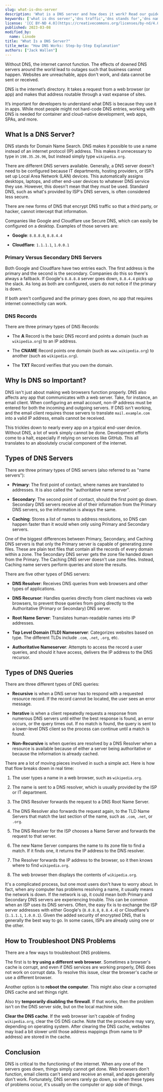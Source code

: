 ```yaml
---
slug: what-is-dns-server
description: 'What is a DNS server and how does it work? Read our guide to learn about types of DNS servers, why they’re important, and how they work. ✓ Click here!'
keywords: ['what is dns server','dns traffic','dns stands for','dns name resolution','dns requests','example of dns','what is the importance of using dns','domain name ip address','how dns works step by step','what is dns host']
license: '[CC BY-ND 4.0](https://creativecommons.org/licenses/by-nd/4.0)'
published: 2023-03-08
modified_by:
  name: Linode
title: "What Is a DNS Server?"
title_meta: "How DNS Works: Step-by-Step Explanation"
authors: ["Jack Wallen"]
---
```


Without DNS, the internet cannot function. The effects of downed DNS servers around the world lead to outages such that business cannot happen. Websites are unreachable, apps don't work, and data cannot be sent or received.

DNS is the internet’s directory. It takes a request from a web browser (or app) and makes that address routable through a vast expanse of sites.

It’s important for developers to understand what DNS is because they use it in apps. While most people might not hard-code DNS entries, working with DNS is needed for container and cloud-native development, web apps, SPAs, and more.

## What Is a DNS Server?

DNS stands for Domain Name Search. DNS makes it possible to use a name instead of an internet protocol (IP) address. This makes it unnecessary to type in `198.35.26.96`, but instead simply type `wikipedia.org`.

There are different DNS servers available. Generally, a DNS server doesn't need to be configured because IT departments, hosting providers, or ISPs set up Local Area Network (LAN) devices. This automatically assigns desktops, laptops, and other end-user devices to whatever DNS service they use. However, this doesn't mean that they *must* be used. Standard DNS, such as what's provided by ISP's DNS servers, is often considered less secure.

There are new forms of DNS that encrypt DNS traffic so that a third party, or hacker, cannot intercept that information.

Companies like Google and Cloudflare use Secure DNS, which can easily be configured on a desktop. Examples of those servers are:

-   **Google**: `8.8.8.8`, `8.8.4.4`

-   **Cloudflare**: `1.1.1.1`, `1.0.0.1`

### Primary Versus Secondary DNS Servers

Both Google and Cloudflare have two entries each. The first address is the primary and the second is the secondary. Companies do this so there's always a fallback. If Google's `8.8.8.8` server goes down, `8.8.4.4` picks up the slack. As long as both are configured, users do not notice if the primary is down.

If both aren't configured and the primary goes down, no app that requires internet connectivity can work.

### DNS Records

There are three primary types of DNS Records:

-   The **A** Record is the basic DNS record and points a domain (such as `wikipedia.org`) to an IP address.

-   The **CNAME** Record points one domain (such as `www.wikipedia.org`) to another (such as `wikipedia.org`).

-   The **TXT** Record verifies that you own the domain.

## Why Is DNS so Important?

DNS isn't just about making web browsers function properly. DNS also affects any app that communicates with a web server. Take, for instance, an email client. When configuring an email account, non-IP address must be entered for both the incoming and outgoing servers. If DNS isn't working, and the email client requires those servers to translate `mail.example.com` into a valid IP address, emails cannot be received.

This trickles down to nearly every app on a typical end-user device. Without DNS, a lot of work simply cannot be done. Development efforts come to a halt, especially if relying on services like GitHub. This all translates to an absolutely crucial component of the internet.

## Types of DNS Servers

There are three primary types of DNS servers (also referred to as "name servers"):

-   **Primary**: The first point of contact, where names are translated to addresses. It is also called the "authoritative name server".

-   **Secondary**: The second point of contact, should the first point go down. Secondary DNS servers receive all of their information from the Primary DNS servers, so the information is always the same.

-   **Caching**: Stores a list of names to address resolutions, so DNS can happen faster than it would when only using Primary and Secondary servers.

One of the biggest differences between Primary, Secondary, and Caching DNS servers is that only the Primary server is capable of generating zone files. These are plain text files that contain all the records of every domain within a zone. The Secondary DNS server gets the zone file handed down from the Primary. The Caching DNS server doesn't use zone files. Instead, Caching name servers perform queries and store the results.

There are five other types of DNS servers:

-   **DNS Resolver**: Receives DNS queries from web browsers and other types of applications.

-   **DNS Recursor**: Handles queries directly from client machines via web browsers, to prevent those queries from going directly to the Authoritative (Primary or Secondary) DNS server.

-   **Root Name Server**: Translates human-readable names into IP addresses.

-   **Top Level Domain (TLD) Nameserver**: Categorizes websites based on type. The different TLDs include `.com`, `.net`, `.org`, etc.

-   **Authoritative Nameserver**: Attempts to access the record a user queries, and should it have access, delivers the IP address to the DNS recursor.

## Types of DNS Queries

There are three different types of DNS queries:

-   **Recursive** is when a DNS server has to respond with a requested resource record. If the record cannot be located, the user sees an error message.

-   **Iterative** is when a client repeatedly requests a response from numerous DNS servers until either the best response is found, an error occurs, or the query times out. If no match is found, the query is sent to a lower-level DNS client so the process can continue until a match is found.

-   **Non-Recursive** is when queries are resolved by a DNS Resolver when a resource is available because of either a server being authoritative or because the information is already cached.

There are a lot of moving pieces involved in such a simple act. Here is how that flow breaks down in real time:

1.  The user types a name in a web browser, such as `wikipedia.org`.

2.  The name is sent to a DNS resolver, which is usually provided by the ISP or IT department.

3.  The DNS Resolver forwards the request to a DNS Root Name Server.

4.  The DNS Resolver also forwards the request again, to the TLD Name Servers that match the last section of the name, such as `.com`, `.net`, or `.org`.

5.  The DNS Resolver for the ISP chooses a Name Server and forwards the request to that server.

6.  The new Name Server compares the name to its zone file to find a match. If it finds one, it returns the IP address to the DNS resolver.

7.  The Resolver forwards the IP address to the browser, so it then knows where to find `wikipedia.org`.

8.  The web browser then displays the contents of `wikipedia.org`.

It's a complicated process, but one most users don't have to worry about. In fact, when any computer has problems resolving a name, it usually means the network is down. If the network is up, it could mean both Primary and Secondary DNS servers are experiencing trouble. This can be common when an ISP uses its DNS servers. Often, the easy fix is to exchange the ISP server addresses with either Google's (`8.8.8.8`, `8.8.4.4`) or Cloudflare's (`1.1.1.1`, `1.0.0.1`). Given the added security of encrypted DNS, that is generally the best way to go. In some cases, ISPs are already using one or the other.

## How to Troubleshoot DNS Problems

There are a few ways to troubleshoot DNS problems.

The first is to **try using a different web browser**. Sometimes a browser's cache is corrupt, and even if DNS services are working properly, DNS does not work on corrupt data. To resolve this issue, clear the browser's cache or use a different browser.

Another option is to **reboot the computer**. This might also clear a corrupted DNS cache and set things right.

Also try **temporarily disabling the firewall**. If that works, then the problem isn't on the DNS server side, but on the local machine side.

**Clear the DNS cache**. If the web browser isn't capable of finding `wikipedia.org`, clear the OS DNS cache. Note that the procedure may vary, depending on operating system. After clearing the DNS cache, websites may load a bit slower until those address mappings (from name to IP address) are stored in the cache.

## Conclusion

DNS is critical to the functioning of the internet. When any one of the servers goes down, things simply cannot get done. Web browsers don't function, email clients can't send and receive an email, and apps generally don't work. Fortunately, DNS servers rarely go down, so when these types of problems occur, it's usually on the computer or app side of things.